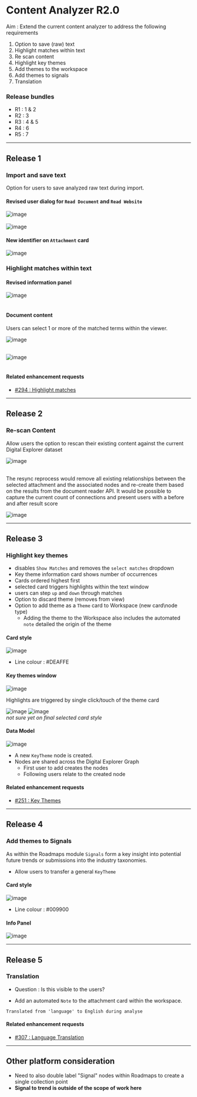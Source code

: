 # Content Analyzer R2.0

Aim : Extend the current content analyzer to address the following requirements

1. Option to save (raw) text
2. Highlight matches within text
3. Re scan content
4. Highlight key themes
5. Add themes to the workspace
6. Add themes to signals
7. Translation 


### Release bundles

- R1 : 1 & 2
- R2 : 3
- R3 : 4 & 5
- R4 : 6
- R5 : 7


----

## Release 1 

### **Import and save text**

Option for users to save analyzed raw text during import.
<br>

#### Revised user dialog for `Read Document` and `Read Website`

![image](images/readDocument.png)<br><br>
![image](images/readWebpage.png)<br>

#### New identifier on `Attachment` card

![image](images/documentCard.png)<br>


### **Highlight matches within text**

#### Revised information panel
![image](images/documentInfoPanel.png)<br><br>

#### Document content 

Users can select 1 or more of the matched terms within the viewer.

![image](images/itemSelection.png)<br><br>

![image](images/documentViewer.png)<br><br>


#### Related enhancement requests

- [#294 : Highlight matches](https://github.dxc.com/DigitalExplorer/Digital-Explorer-Specs/issues/294)


----

## Release 2
### **Re-scan Content**

Allow users the option to rescan their existing content against the current Digital Explorer dataset

![image](images/documentView.ReSync.png)<br><br>

The resync reprocess would remove all existing relationships between the selected attachment and the associated nodes and re-create them based on the results from the document reader API.  It would be possible to capture the current count of connections and present users with a before and after result score

![image](images/SyncResults.png)<br>



----

## Release 3
### **Highlight key themes**

- disables `Show Matches` and removes the `select matches` dropdown
- Key theme information card shows number of occurrences
- Cards ordered highest first
- selected card triggers highlights within the text window
- users can step `up` and `down` through matches
- Option to discard theme (removes from view)
- Option to add theme as a `Theme` card to Workspace (new card\node type)
  - Adding the theme to the Workspace also includes the automated `note` detailed the origin of the theme


#### Card style
![image](images/ThemeCard.png)<br>

- Line colour : #DEAFFE

#### Key themes window

![image](images/KeyThemes.png)<br>

Highlights are triggered by single click/touch of the theme card<br>

![image](images/State1.gif) ![image](images/State2.gif)<br>
_not sure yet on final selected card style_


#### Data Model

![image](images/datamodel.png)<br>

- A new `KeyTheme` node is created.
- Nodes are shared across the Digital Explorer Graph
  - First user to add creates the nodes
  - Following users relate to the created node


#### Related enhancement requests

- [#251 : Key Themes](https://github.dxc.com/DigitalExplorer/Digital-Explorer-Specs/issues/251)

----

## Release 4
### **Add themes to Signals**

As within the Roadmaps module `Signals` form a key insight into potential future trends or submissions into the industry taxonomies.

- Allow users to transfer a general `KeyTheme` 

#### Card style
![image](images/Signal.png)<br>

- Line colour : #009900

#### Info Panel

![image](images/ThemePanel.png)<br>


----

## Release 5
### **Translation**

- Question : Is this visible to the users?

- Add an automated `Note` to the attachment card within the workspace.

`Translated from 'language' to English during analyse`


#### Related enhancement requests

- [#307 : Language Translation](https://github.dxc.com/DigitalExplorer/Digital-Explorer-Specs/issues/307)

----


## Other platform consideration

- Need to also double label "Signal" nodes within Roadmaps to create a single collection point
- **Signal to trend is outside of the scope of work here**


